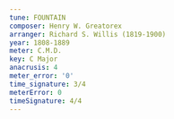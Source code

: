 ```yaml
---
tune: FOUNTAIN
composer: Henry W. Greatorex
arranger: Richard S. Willis (1819-1900)
year: 1808-1889
meter: C.M.D.
key: C Major
anacrusis: 4
meter_error: '0'
time_signature: 3/4
meterError: 0
timeSignature: 4/4
---
```

